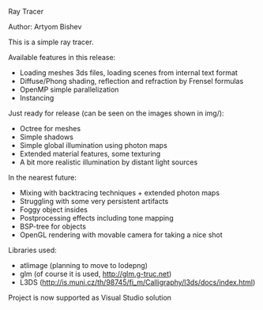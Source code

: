 Ray Tracer

Author: Artyom Bishev

This is a simple ray tracer.

Available features in this release:
 - Loading meshes 3ds files, loading scenes from internal text format
 - Diffuse/Phong shading, reflection and refraction by Frensel formulas
 - OpenMP simple parallelization
 - Instancing

Just ready for release (can be seen on the images shown in img/):
- Octree for meshes
- Simple shadows
- Simple global illumination using photon maps
- Extended material features, some texturing
- A bit more realistic illumination by distant light sources

In the nearest future:
- Mixing with backtracing techniques + extended photon maps
- Struggling with some very persistent artifacts
- Foggy object insides
- Postprocessing effects including tone mapping
- BSP-tree for objects
- OpenGL rendering with movable camera for taking a nice shot

Libraries used:
- atlimage (planning to move to lodepng)
- glm (of course it is used, http://glm.g-truc.net)
- L3DS (http://is.muni.cz/th/98745/fi_m/Calligraphy/l3ds/docs/index.html)

Project is now supported as Visual Studio solution

